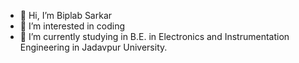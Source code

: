 - 👋 Hi, I’m Biplab Sarkar
- 👀 I’m interested in coding
- 🌱 I’m currently studying in B.E. in Electronics and  Instrumentation  Engineering in Jadavpur University.

<!---
51BiplabSarkar/51BiplabSarkar is a ✨ special ✨ repository because its `README.md` (this file) appears on your GitHub profile.
You can click the Preview link to take a look at your changes.
--->
